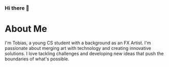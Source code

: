 ### Hi there 👋

<!--
**TobiasIpsen/TobiasIpsen** is a ✨ _special_ ✨ repository because its `README.md` (this file) appears on your GitHub profile.

Here are some ideas to get you started:

- 🔭 I’m currently working on ...
- 🌱 I’m currently learning ...
- 👯 I’m looking to collaborate on ...
- 🤔 I’m looking for help with ...
- 💬 Ask me about ...
- 📫 How to reach me: ...
- 😄 Pronouns: ...
- ⚡ Fun fact: ...
-->


# About Me

I'm Tobias, a young CS student with a background as an FX Artist. I'm passionate about merging art with technology and creating innovative solutions. I love tackling challenges and developing new ideas that push the boundaries of what's possible.
